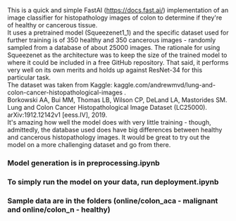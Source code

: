 This is a quick and simple FastAI (https://docs.fast.ai/) implementation of an image classifier for histopathology images of colon to determine if they're of healthy or cancerous tissue.<br>
It uses a pretrained model (Squeezenet1_1) and the specific dataset used for further training is of 350 healthy and 350 cancerous images - randomly sampled from a database of about 25000 images. The rationale for using Squeezenet as the architecture was to keep the size of the trained model to where it could be included in a free GitHub repository. That said, it performs very well on its own merits and holds up against ResNet-34 for this particular task.<br>
The dataset was taken from Kaggle: kaggle.com/andrewmvd/lung-and-colon-cancer-histopathological-images . <br> 
Borkowski AA, Bui MM, Thomas LB, Wilson CP, DeLand LA, Mastorides SM. Lung and Colon Cancer Histopathological Image Dataset (LC25000). arXiv:1912.12142v1 [eess.IV], 2019. <br>
It's amazing how well the model does with very little training - though, admittedly, the database used does have big differences between healthy and cancerous histopathology images. It would be great to try out the model on a more challenging dataset and go from there. <br>
<h3>Model generation is in preprocessing.ipynb</h3>
<h3>To simply run the model on your data, run deployment.ipynb</h3>
<h3>Sample data are in the folders (online/colon_aca - malignant and online/colon_n - healthy)</h3>